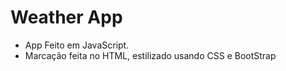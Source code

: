 <h1>Weather App</h1>

+ App Feito em JavaScript.
+ Marcação feita no HTML, estilizado usando CSS e BootStrap 
